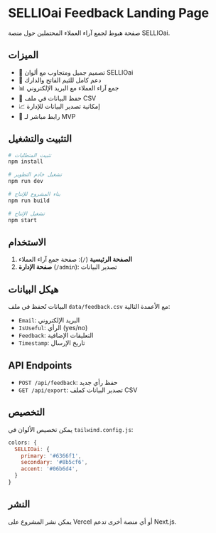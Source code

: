 # SELLIOai Feedback Landing Page

صفحة هبوط لجمع آراء العملاء المحتملين حول منصة SELLIOai.

## الميزات

- 🎨 تصميم جميل ومتجاوب مع ألوان SELLIOai
- 📱 دعم كامل للثيم الفاتح والدارك
- 📊 جمع آراء العملاء مع البريد الإلكتروني
- 💾 حفظ البيانات في ملف CSV
- 📈 إمكانية تصدير البيانات للإدارة
- 🔗 رابط مباشر لـ MVP

## التثبيت والتشغيل

```bash
# تثبيت المتطلبات
npm install

# تشغيل خادم التطوير
npm run dev

# بناء المشروع للإنتاج
npm run build

# تشغيل الإنتاج
npm start
```

## الاستخدام

1. **الصفحة الرئيسية** (`/`): صفحة جمع آراء العملاء
2. **صفحة الإدارة** (`/admin`): تصدير البيانات

## هيكل البيانات

البيانات تُحفظ في ملف `data/feedback.csv` مع الأعمدة التالية:

- `Email`: البريد الإلكتروني
- `IsUseful`: الرأي (yes/no)
- `Feedback`: التعليقات الإضافية
- `Timestamp`: تاريخ الإرسال

## API Endpoints

- `POST /api/feedback`: حفظ رأي جديد
- `GET /api/export`: تصدير البيانات كملف CSV

## التخصيص

يمكن تخصيص الألوان في `tailwind.config.js`:

```javascript
colors: {
  SELLIOai: {
    primary: '#6366f1',
    secondary: '#8b5cf6', 
    accent: '#06b6d4',
  }
}
```

## النشر

يمكن نشر المشروع على Vercel أو أي منصة أخرى تدعم Next.js.
